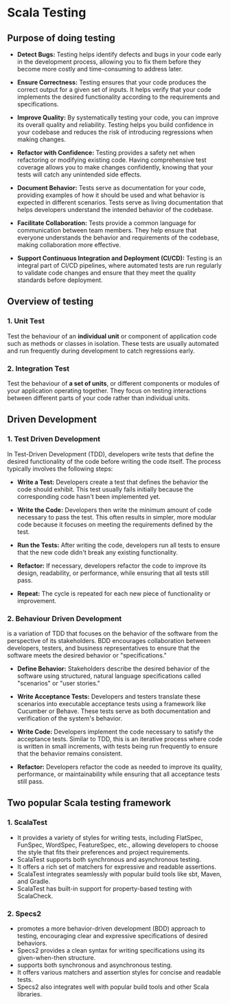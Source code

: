 # Scala Testing

## Purpose of doing testing

* **Detect Bugs:** Testing helps identify defects and bugs in your code early in the development process, allowing you to fix them before they become more costly and time-consuming to address later.

* **Ensure Correctness:** Testing ensures that your code produces the correct output for a given set of inputs. It helps verify that your code implements the desired functionality according to the requirements and specifications.

* **Improve Quality:** By systematically testing your code, you can improve its overall quality and reliability. Testing helps you build confidence in your codebase and reduces the risk of introducing regressions when making changes.

* **Refactor with Confidence:** Testing provides a safety net when refactoring or modifying existing code. Having comprehensive test coverage allows you to make changes confidently, knowing that your tests will catch any unintended side effects.

* **Document Behavior:** Tests serve as documentation for your code, providing examples of how it should be used and what behavior is expected in different scenarios. Tests serve as living documentation that helps developers understand the intended behavior of the codebase.

* **Facilitate Collaboration:** Tests provide a common language for communication between team members. They help ensure that everyone understands the behavior and requirements of the codebase, making collaboration more effective.

* **Support Continuous Integration and Deployment (CI/CD):** Testing is an integral part of CI/CD pipelines, where automated tests are run regularly to validate code changes and ensure that they meet the quality standards before deployment.

## Overview of testing

### 1. Unit Test

Test the behaviour of an **individual unit** or component of application code such as methods or classes in isolation. These tests are usually automated and run frequently during development to catch regressions early.

### 2. Integration Test

Test the behaviour of **a set of units**, or different components or modules of your application operating together. They focus on testing interactions between different parts of your code rather than individual units.


## Driven Development

### 1. Test Driven Development
In Test-Driven Development (TDD), developers write tests that define the desired functionality of the code before writing the code itself. The process typically involves the following steps:

* **Write a Test:** Developers create a test that defines the behavior the code should exhibit. This test usually fails initially because the corresponding code hasn't been implemented yet.

* **Write the Code:** Developers then write the minimum amount of code necessary to pass the test. This often results in simpler, more modular code because it focuses on meeting the requirements defined by the test.

* **Run the Tests:** After writing the code, developers run all tests to ensure that the new code didn't break any existing functionality.

* **Refactor:** If necessary, developers refactor the code to improve its design, readability, or performance, while ensuring that all tests still pass.

* **Repeat:** The cycle is repeated for each new piece of functionality or improvement.

### 2. Behaviour Driven Development

is a variation of TDD that focuses on the behavior of the software from the perspective of its stakeholders. BDD encourages collaboration between developers, testers, and business representatives to ensure that the software meets the desired behavior or "specifications."

* **Define Behavior:** Stakeholders describe the desired behavior of the software using structured, natural language specifications called "scenarios" or "user stories."

* **Write Acceptance Tests:** Developers and testers translate these scenarios into executable acceptance tests using a framework like Cucumber or Behave. These tests serve as both documentation and verification of the system's behavior.

* **Write Code:** Developers implement the code necessary to satisfy the acceptance tests. Similar to TDD, this is an iterative process where code is written in small increments, with tests being run frequently to ensure that the behavior remains consistent.

* **Refactor:** Developers refactor the code as needed to improve its quality, performance, or maintainability while ensuring that all acceptance tests still pass.


## Two popular Scala testing framework

### 1. ScalaTest
* It provides a variety of styles for writing tests, including FlatSpec, FunSpec, WordSpec, FeatureSpec, etc., allowing developers to choose the style that fits their preferences and project requirements.
* ScalaTest supports both synchronous and asynchronous testing.
* It offers a rich set of matchers for expressive and readable assertions.
* ScalaTest integrates seamlessly with popular build tools like sbt, Maven, and Gradle.
* ScalaTest has built-in support for property-based testing with ScalaCheck.

### 2. Specs2
* promotes a more behavior-driven development (BDD) approach to testing, encouraging clear and expressive specifications of desired behaviors.
* Specs2 provides a clean syntax for writing specifications using its given-when-then structure.
* supports both synchronous and asynchronous testing.
* It offers various matchers and assertion styles for concise and readable tests.
* Specs2 also integrates well with popular build tools and other Scala libraries.


